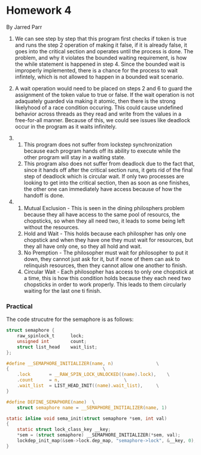 # Homework 4
By Jarred Parr

1. We can see step by step that this program first checks if token is true and runs the step 2 operation of making it false, if it is already false, it goes into the critical section and operates until the process is done. The problem, and why it violates the bounded waiting requirement, is how the while statement is happened in step 4. Since the bounded wait is improperly implemented, there is a chance for the process to wait infintely, which is not allowed to happen in a bounded wait scenario.

2. A wait operation would need to be placed on steps 2 and 6 to guard the assignment of the token value to true or false. If the wait operation is not adaquately guarded via making it atomic, then there is the strong likelyhood of a race condition occuring. This could cause undefined behavior across threads as they read and write from the values in a free-for-all manner. Because of this, we could see issues like deadlock occur in the program as it waits infinitely.

3. 1. This program does not suffer from lockstep synchronization because each program hands off its ability to execute while the other program will stay in a waiting state.
   2. This program also does not suffer from deadlock due to the fact that, since it hands off after the critical section runs, it gets rid of the final step of deadlock which is circular wait. If only two processes are looking to get into the critical section, then as soon as one finishes, the other one can immediately have access because of how the handoff is done.

4. 1. Mutual Exclusion - This is seen in the dining philosphers problem because they all have access to the same pool of resourcs, the chopsticks, so when they all need two, it leads to some being left without the resources.
   2. Hold and Wait - This holds because each philospher has only one chopstick and when they have one they must wait for resources, but they all have only one, so they all hold and wait.
   3. No Premption - The philosopher must wait for philosopher to put it down, they cannot just ask for it, but if none of them can ask to relinquish resources, then they cannot allow one another to finish.
   4. Circular Wait - Each philosopher has access to only one chopstick at a time, this is how this condition holds because they each need two chopsticks in order to work properly. This leads to them circularly waiting for the last one ti finish.

### Practical
The code strucutre for the semaphore is as follows:
```c
struct semaphore {
	raw_spinlock_t		lock;
	unsigned int		count;
	struct list_head	wait_list;
};

#define __SEMAPHORE_INITIALIZER(name, n)				\
{									\
	.lock		= __RAW_SPIN_LOCK_UNLOCKED((name).lock),	\
	.count		= n,						\
	.wait_list	= LIST_HEAD_INIT((name).wait_list),		\
}

#define DEFINE_SEMAPHORE(name)	\
	struct semaphore name = __SEMAPHORE_INITIALIZER(name, 1)

static inline void sema_init(struct semaphore *sem, int val)
{
	static struct lock_class_key __key;
	*sem = (struct semaphore) __SEMAPHORE_INITIALIZER(*sem, val);
	lockdep_init_map(&sem->lock.dep_map, "semaphore->lock", &__key, 0);
}
```
